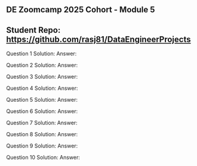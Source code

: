 ## DE Zoomcamp 2025 Cohort - Module 5
## Student Repo: https://github.com/rasj81/DataEngineerProjects

Question 1
    Solution:
    Answer:

Question 2
    Solution:
    Answer:

Question 3
    Solution:
    Answer:

Question 4
    Solution:
    Answer:

Question 5
    Solution:
    Answer:

Question 6
    Solution:
    Answer:

Question 7
    Solution:
    Answer:

Question 8
    Solution:
    Answer:

Question 9
    Solution:
    Answer:

Question 10
    Solution:
    Answer:
